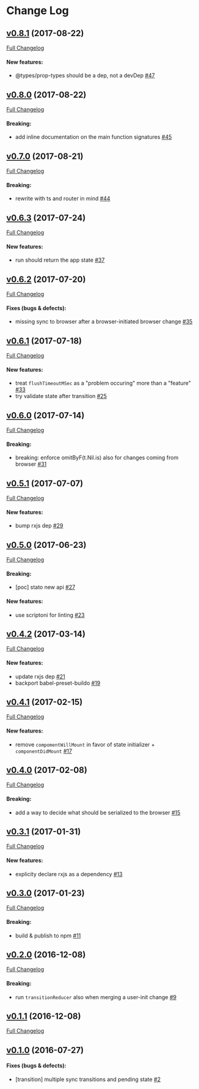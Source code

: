 #  Change Log



## [v0.8.1](https://github.com/buildo/state/tree/v0.8.1) (2017-08-22)
[Full Changelog](https://github.com/buildo/state/compare/v0.8.0...v0.8.1)

#### New features:

- @types/prop-types should be a dep, not a devDep [#47](https://github.com/buildo/state/issues/47)

## [v0.8.0](https://github.com/buildo/state/tree/v0.8.0) (2017-08-22)
[Full Changelog](https://github.com/buildo/state/compare/v0.7.0...v0.8.0)

#### Breaking:

- add inline documentation on the main function signatures [#45](https://github.com/buildo/state/issues/45)

## [v0.7.0](https://github.com/buildo/state/tree/v0.7.0) (2017-08-21)
[Full Changelog](https://github.com/buildo/state/compare/v0.6.3...v0.7.0)

#### Breaking:

- rewrite with ts and router in mind [#44](https://github.com/buildo/state/issues/44)

## [v0.6.3](https://github.com/buildo/state/tree/v0.6.3) (2017-07-24)
[Full Changelog](https://github.com/buildo/state/compare/v0.6.2...v0.6.3)

#### New features:

- run should return the app state [#37](https://github.com/buildo/state/issues/37)

## [v0.6.2](https://github.com/buildo/state/tree/v0.6.2) (2017-07-20)
[Full Changelog](https://github.com/buildo/state/compare/v0.6.1...v0.6.2)

#### Fixes (bugs & defects):

- missing sync to browser after a browser-initiated browser change [#35](https://github.com/buildo/state/issues/35)

## [v0.6.1](https://github.com/buildo/state/tree/v0.6.1) (2017-07-18)
[Full Changelog](https://github.com/buildo/state/compare/v0.6.0...v0.6.1)

#### New features:

- treat `flushTimeoutMSec` as a "problem occuring" more than a "feature" [#33](https://github.com/buildo/state/issues/33)
- try validate state after transition [#25](https://github.com/buildo/state/issues/25)

## [v0.6.0](https://github.com/buildo/state/tree/v0.6.0) (2017-07-14)
[Full Changelog](https://github.com/buildo/state/compare/v0.5.1...v0.6.0)

#### Breaking:

- breaking: enforce omitByF(t.Nil.is) also for changes coming from browser [#31](https://github.com/buildo/state/issues/31)

## [v0.5.1](https://github.com/buildo/state/tree/v0.5.1) (2017-07-07)
[Full Changelog](https://github.com/buildo/state/compare/v0.5.0...v0.5.1)

#### New features:

- bump rxjs dep [#29](https://github.com/buildo/state/issues/29)

## [v0.5.0](https://github.com/buildo/state/tree/v0.5.0) (2017-06-23)
[Full Changelog](https://github.com/buildo/state/compare/v0.4.2...v0.5.0)

#### Breaking:

- [poc] stato new api [#27](https://github.com/buildo/state/issues/27)

#### New features:

- use scriptoni for linting [#23](https://github.com/buildo/state/issues/23)

## [v0.4.2](https://github.com/buildo/state/tree/v0.4.2) (2017-03-14)
[Full Changelog](https://github.com/buildo/state/compare/v0.4.1...v0.4.2)

#### New features:

- update rxjs dep [#21](https://github.com/buildo/state/issues/21)
- backport babel-preset-buildo [#19](https://github.com/buildo/state/issues/19)

## [v0.4.1](https://github.com/buildo/state/tree/v0.4.1) (2017-02-15)
[Full Changelog](https://github.com/buildo/state/compare/v0.4.0...v0.4.1)

#### New features:

- remove `compomentWillMount` in favor of state initializer + `componentDidMount` [#17](https://github.com/buildo/state/issues/17)

## [v0.4.0](https://github.com/buildo/state/tree/v0.4.0) (2017-02-08)
[Full Changelog](https://github.com/buildo/state/compare/v0.3.1...v0.4.0)

#### Breaking:

- add a way to decide what should be serialized to the browser [#15](https://github.com/buildo/state/issues/15)

## [v0.3.1](https://github.com/buildo/state/tree/v0.3.1) (2017-01-31)
[Full Changelog](https://github.com/buildo/state/compare/v0.3.0...v0.3.1)

#### New features:

- explicity declare rxjs as a dependency [#13](https://github.com/buildo/state/issues/13)

## [v0.3.0](https://github.com/buildo/state/tree/v0.3.0) (2017-01-23)
[Full Changelog](https://github.com/buildo/state/compare/v0.2.0...v0.3.0)

#### Breaking:

- build & publish to npm [#11](https://github.com/buildo/state/issues/11)

## [v0.2.0](https://github.com/buildo/state/tree/v0.2.0) (2016-12-08)
[Full Changelog](https://github.com/buildo/state/compare/v0.1.1...v0.2.0)

#### Breaking:

- run `transitionReducer` also when merging a user-init change [#9](https://github.com/buildo/state/issues/9)

## [v0.1.1](https://github.com/buildo/state/tree/v0.1.1) (2016-12-08)
[Full Changelog](https://github.com/buildo/state/compare/v0.1.0...v0.1.1)

## [v0.1.0](https://github.com/buildo/state/tree/v0.1.0) (2016-07-27)


#### Fixes (bugs & defects):

- [transition] multiple sync transitions and pending state [#2](https://github.com/buildo/state/issues/2)